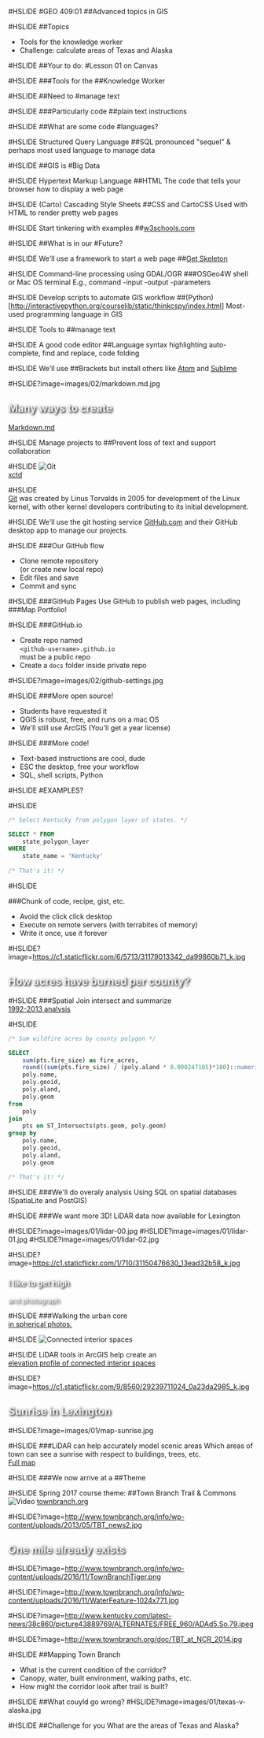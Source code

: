 #HSLIDE
#GEO 409:01
##Advanced topics in GIS

#HSLIDE
##Topics
* Tools for the knowledge worker
* Challenge: calculate areas of Texas and Alaska

#HSLIDE
##Your to do:
#Lesson 01
on Canvas


#HSLIDE
###Tools for the
##Knowledge Worker

#HSLIDE
##Need to
#manage text

#HSLIDE
###Particularly code
##plain text instructions

#HSLIDE
##What are some code
#languages?

#HSLIDE
Structured Query Language
##SQL
pronounced "sequel" & perhaps most used language to manage data

#HSLIDE
##GIS is
#Big Data

#HSLIDE
Hypertext Markup Language
##HTML
The code that tells your browser how to display a web page

#HSLIDE
(Carto) Cascading Style Sheets 
##CSS and CartoCSS
Used with HTML to render pretty web pages

#HSLIDE
Start tinkering with examples
##[w3schools.com](http://www.w3schools.com/)

#HSLIDE
##What is in our
#Future?

#HSLIDE
We'll use a framework to start a web page
##[Get Skeleton](http://getskeleton.com/)

#HSLIDE
Command-line processing using GDAL/OGR
###OSGeo4W shell or Mac OS terminal
E.g., command -input -output -parameters

#HSLIDE
Develop scripts to automate GIS workflow
##(Python)[http://interactivepython.org/courselib/static/thinkcspy/index.html]
Most-used programming language in GIS

#HSLIDE
Tools to
##manage text

#HSLIDE
A good code editor
##Language syntax highlighting
auto-complete, find and replace, code folding

#HSLIDE
We'll use 
##Brackets
but install others like [Atom](https://atom.io/) and [Sublime](https://www.sublimetext.com)




#HSLIDE?image=images/02/markdown.md.jpg
<h2 style="color:#eee;text-shadow: 2px 2px 4px #000;">Many ways to create</h2>
<a href="https://github.com/adam-p/markdown-here/wiki/Markdown-Cheatsheet" target="_blank">Markdown.md</a>



#HSLIDE
Manage projects to
##Prevent loss of text
and support collaboration

#HSLIDE
![Git](images/02/git.png)   
[xctd](http://xkcd.com/)


#HSLIDE  
[Git](https://git-scm.com/) was created by Linus Torvalds in 2005 for development of the Linux kernel, with other kernel developers contributing to its initial development.



#HSLIDE
We'll use the git hosting service [GitHub.com](https://github.com/) and their GitHub desktop app to manage our projects.

#HSLIDE
###Our GitHub flow
* Clone remote repository   
  (or create new local repo)
* Edit files and save
* Commit and sync

#HSLIDE
###GitHub Pages 
Use GitHub to publish web pages, including 
###Map Portfolio!

#HSLIDE
###GitHub.io
* Create repo named    
    ```<github-username>.github.io```    
    must be a public repo
* Create a ```docs``` folder inside private repo

#HSLIDE?image=images/02/github-settings.jpg





#HSLIDE
###More open source!
* Students have requested it
* QGIS is robust, free, and runs on a mac OS
* We'll still use ArcGIS (You'll get a year license)

#HSLIDE
###More code!
* Text-based instructions are cool, dude
* ESC the desktop, free your workflow
* SQL, shell scripts, Python


#HSLIDE
#EXAMPLES?


#HSLIDE
```sql
/* Select Kentucky from polygon layer of states. */

SELECT * FROM
    state_polygon_layer
WHERE
    state_name = 'Kentucky'
    
/* That's it! */

```
#HSLIDE

###Chunk of code, recipe, gist, etc.
* Avoid the click click desktop
* Execute on remote servers (with terrabites of memory)
* Write it once, use it forever


#HSLIDE?image=https://c1.staticflickr.com/6/5713/31179013342_da99860b71_k.jpg
<h2 style="color:#eee;text-shadow: 2px 2px 4px #000;">How acres have burned per county?</h2>

#HSLIDE
###Spatial Join
intersect and summarize    
<a href="http://boydx.github.io/wildfires/" target="_blank">1992-2013 analysis</a>

#HSLIDE

```sql
/* Sum wildfire acres by county polygon */

SELECT 
    sum(pts.fire_size) as fire_acres,
    round((sum(pts.fire_size) / (poly.aland * 0.000247105)*100)::numeric,2) as percent_burned, 
    poly.name, 
    poly.geoid, 
    poly.aland, 
    poly.geom 
from 
    poly 
join 
    pts on ST_Intersects(pts.geom, poly.geom) 
group by 
    poly.name,
    poly.geoid,
    poly.aland,
    poly.geom

/* That's it! */
```

#HSLIDE
###We'll do overaly analysis
Using SQL on spatial databases (SpatiaLite and PostGIS)


#HSLIDE
###We want more 3D!
LiDAR data now available for Lexington

#HSLIDE?image=images/01/lidar-00.jpg
#HSLIDE?image=images/01/lidar-01.jpg
#HSLIDE?image=images/01/lidar-02.jpg

#HSLIDE?image=https://c1.staticflickr.com/1/710/31150476630_13ead32b58_k.jpg  
<h3 style="color:#eee;text-shadow: 2px 2px 4px #000;">I like to get high</h3>
<p style="color:#eee;text-shadow: 2px 2px 4px #000;">and photograph</p>

#HSLIDE
###Walking the urban core   
<a href="https://www.flickr.com/photos/28640579@N02/31150476630/in/dateposted-public/" target="_blank">in spherical photos.</a>


#HSLIDE
![Connected interior spaces](https://c1.staticflickr.com/9/8062/29138854162_1cd274d646_o.jpg)

#HSLIDE
LiDAR tools in ArcGIS help create an   
<a href="https://www.outragegis.com/trails/2016/08/27/elevation-profile-of-connected-interior-spaces" target="_blank">elevation profile of connected interior spaces</a>



#HSLIDE?image=https://c1.staticflickr.com/9/8560/29239711024_0a23da2985_k.jpg
<h2 style="color:#eee;text-shadow: 2px 2px 4px #000;">Sunrise in Lexington</h2>

#HSLIDE?image=images/01/map-sunrise.jpg

#HSLIDE
###LiDAR can help accurately model scenic areas
Which areas of town can see a sunrise with respect to buildings, trees, etc.    
<a href="https://www.flickr.com/photos/28640579@N02/29239711024/in/album-72157668647475382/" title="Can you see the fall sunrise in Lexington, Kentucky?">Full map</a>

#HSLIDE
###We now arrive at a
##Theme


#HSLIDE
Spring 2017 course theme:
##Town Branch Trail & Commons
![Video](https://www.youtube.com/embed/OR4JaAmA9rk)
<a href="http://www.townbranch.org/" target="_blank">townbranch.org</a>

#HSLIDE?image=http://www.townbranch.org/info/wp-content/uploads/2013/05/TBT_news2.jpg
<h2 style="color:#eee;text-shadow: 2px 2px 4px #000;">One mile already exists</h2>

#HSLIDE?image=http://www.townbranch.org/info/wp-content/uploads/2016/11/TownBranchTiger.png

#HSLIDE?image=http://www.townbranch.org/info/wp-content/uploads/2016/11/WaterFeature-1024x771.jpg

#HSLIDE?image=http://www.kentucky.com/latest-news/38c860/picture43889769/ALTERNATES/FREE_960/ADAd5.So.79.jpeg

#HSLIDE?image=http://www.townbranch.org/doc/TBT_at_NCR_2014.jpg

#HSLIDE
##Mapping Town Branch
* What is the current condition of the corridor?
* Canopy, water, built environment, walking paths, etc.
* How might the corridor look after trail is built?


#HSLIDE
##What couyld go wrong?
#HSLIDE?image=images/01/texas-v-alaska.jpg


#HSLIDE
##Challenge for you
What are the areas of Texas and Alaska?